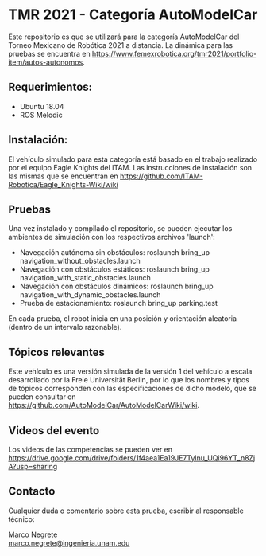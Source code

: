 # TMR 2021 - Categoría AutoModelCar

Este repositorio es que se utilizará para la categoría AutoModelCar del Torneo Mexicano de Robótica 2021 a distancia. La dinámica para las pruebas se encuentra en https://www.femexrobotica.org/tmr2021/portfolio-item/autos-autonomos.

## Requerimientos:

* Ubuntu 18.04
* ROS Melodic

## Instalación:

El vehículo simulado para esta categoría está basado en el trabajo realizado por el equipo Eagle Knights del ITAM. Las instrucciones de instalación son las mismas que se encuentran en https://github.com/ITAM-Robotica/Eagle_Knights-Wiki/wiki

## Pruebas

Una vez instalado y compilado el repositorio, se pueden ejecutar los ambientes de simulación con los respectivos archivos 'launch':

* Navegación autónoma sin obstáculos: roslaunch bring_up navigation_without_obstacles.launch
* Navegación con obstáculos estáticos: roslaunch bring_up navigation_with_static_obstacles.launch
* Navegación con obstáculos dinámicos: roslaunch bring_up navigation_with_dynamic_obstacles.launch
* Prueba de estacionamiento: roslaunch bring_up parking.test

En cada prueba, el robot inicia en una posición y orientación aleatoria (dentro de un intervalo razonable).

## Tópicos relevantes

Este vehículo es una versión simulada de la versión 1 del vehículo a escala desarrollado por la Freie Universität Berlin, por lo que los nombres y tipos de tópicos corresponden con las especificaciones de dicho modelo, que se pueden consultar en https://github.com/AutoModelCar/AutoModelCarWiki/wiki.

## Videos del evento
Los videos de las competencias se pueden ver en
https://drive.google.com/drive/folders/1f4aea1Ea19JE7Tylnu_UQi96YT_n8ZjA?usp=sharing

## Contacto

Cualquier duda o comentario sobre esta prueba, escribir al responsable técnico:

Marco Negrete<br>
marco.negrete@ingenieria.unam.edu

